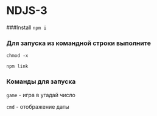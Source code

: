 # NDJS-3

###Install
`npm i`
### Для запуска из командной строки выполните
```chmod -x```

```npm link```

### Команды для запуска
`game` - игра в угадай число

`cmd` - отображение даты
